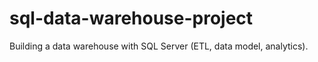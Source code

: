 # sql-data-warehouse-project
Building a data warehouse with SQL Server (ETL, data model, analytics).
